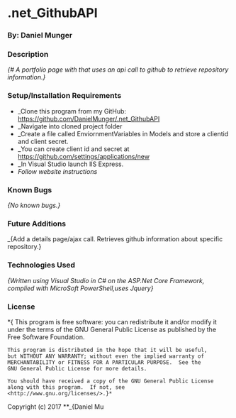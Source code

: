 # .net_GithubAPI
### By: Daniel Munger
### Description

_{# A portfolio page with that uses an api call to github to retrieve repository information.}_


### Setup/Installation Requirements

  * _Clone this program from my GitHub: https://github.com/DanielMunger/.net_GithubAPI
  * _Navigate into cloned project folder
  * _Create a file called EnviornmentVariables in Models and store a clientid and client secret.
  * _You can create client id and secret at https://github.com/settings/applications/new
  * _In Visual Studio launch IIS Express. 
  * _Follow website instructions_

### Known Bugs

_{No known bugs.}_

### Future Additions
_{Add a details page/ajax call. Retrieves github information about specific repository.}
### Technologies Used

_{Written using Visual Studio in C# on the ASP.Net Core Framework, complied with MicroSoft PowerShell,uses Jquery}_

### License

*{ This program is free software: you can redistribute it and/or modify
    it under the terms of the GNU General Public License as published by
    the Free Software Foundation.

    This program is distributed in the hope that it will be useful,
    but WITHOUT ANY WARRANTY; without even the implied warranty of
    MERCHANTABILITY or FITNESS FOR A PARTICULAR PURPOSE.  See the
    GNU General Public License for more details.

    You should have received a copy of the GNU General Public License
    along with this program.  If not, see <http://www.gnu.org/licenses/>.}*

Copyright (c) 2017 **_{Daniel Mu
